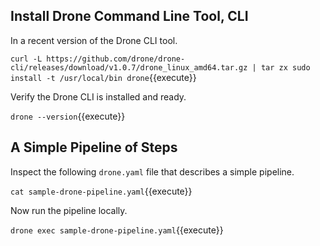 ## Install Drone Command Line Tool, CLI ##

In a recent version of the Drone CLI tool.

`curl -L https://github.com/drone/drone-cli/releases/download/v1.0.7/drone_linux_amd64.tar.gz | tar zx
sudo install -t /usr/local/bin drone`{{execute}}

Verify the Drone CLI is installed and ready.

`drone --version`{{execute}}

## A Simple Pipeline of Steps ##

Inspect the following `drone.yaml` file that describes a simple pipeline.

`cat sample-drone-pipeline.yaml`{{execute}}

Now run the pipeline locally.

`drone exec sample-drone-pipeline.yaml`{{execute}}
